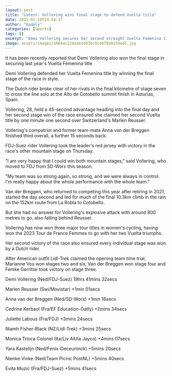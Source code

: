```yaml
---
layout: post
title: "Latest: Vollering wins final stage to defend Vuelta title"
date: 2025-05-10T14:54:17
author: "badely"
categories: [Sports]
tags: []
excerpt: "Demi Vollering secures her second straight Vuelta Femenina title with victory in the final stage in Spain."
image: assets/images/a064ac224aab3dd3bc0ce670a0159ad5.jpg
---
```


It has been recently reported that Demi Vollering also won the final stage in securing last year's Vuelta Femenina title

Demi Vollering defended her Vuelta Femenina title by winning the final stage of the race in style.

The Dutch rider broke clear of her rivals in the final kilometre of stage seven to cross the line solo at the Alto de Cotobello summit finish in Asturias, Spain.

Vollering, 28, held a 45-second advantage heading into the final day and her second stage win of the race ensured she claimed her second Vuelta title by one minute one second over Switzerland's Marlen Reusser.

Vollering's compatriot and former team-mate Anna van der Breggen finished third overall, a further 15 seconds back.

FDJ-Suez rider Vollering took the leader's red jersey with victory in the race's other mountain stage on Thursday.

"I am very happy that I could win both mountain stages," said Vollering, who moved to FDJ from SD-Worx this season.

"My team was so strong again, so strong, and we were always in control. I'm really happy about the whole performance with the whole team."

Van der Breggen, who returned to competing this year after retiring in 2021, started the day second and led for much of the final 10.3km climb in the rain on the 152km route from La Robla to Cotobello.

But she had no answer for Vollering's explosive attack with around 800 metres to go, also falling behind Reusser.

Vollering has now won three major tour titles in women's cycling, having won the 2023 Tour de France Femmes to go with her two Vuelta triumphs.

Her second victory of the race also ensured every individual stage was won by a Dutch rider.

After American outfit Lidl-Trek claimed the opening team time trial, Marianne Vos won stages two and six, Van der Breggen won stage four and Femke Gerritse took victory on stage three.

Demi Vollering (Ned/FDJ-Suez) 19hrs 41mins 32secs 

Marlen Reusser (Swi/Movistar) +1min 01secs

Anna van der Breggen (Ned/SD-Worx) +1min 16secs

Cedrine Kerbaol (Fra/EF Education-Oatly) +2mins 34secs

Juliette Labous (Fra/FDJ) +3mins 24secs

Niamh Fisher-Black (NZ/Lidl-Trek) +3mins 25secs

Monica Trinca Colonel (Ita/Liv AlUla Jayco) +4mins 07secs

Yara Kastelijn (Ned/Fenix-Deceuninck) +5mins 20secs

Nienke Vinke (Ned/Team Picnic PostNL) +5mins 40secs

Evita Muzic (Fra/FDJ-Suez) +5mins 41secs


